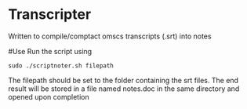# Transcripter
Written to compile/comptact omscs transcripts (.srt) into notes

#Use
Run the script using 

```sudo ./scriptnoter.sh filepath```

The filepath should be set to the folder containing the srt files.
The end result will be stored in a file named notes.doc in the same directory and opened upon completion


